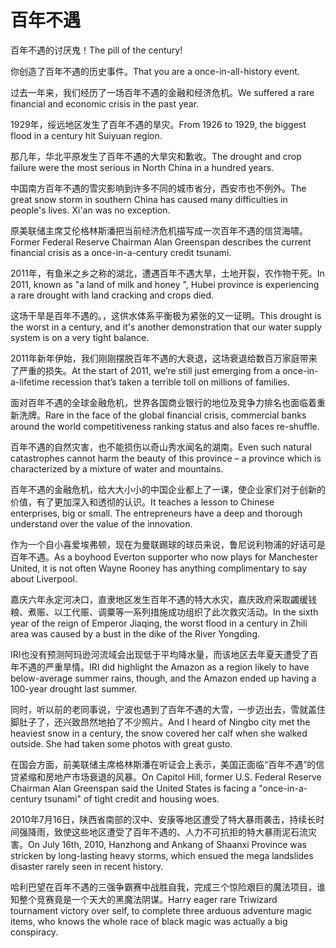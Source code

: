 # 百年不遇

<p><span class="chinese">百年不遇的讨厌鬼！</span><span class="english">The pill of the century!</span></p>

<p><span class="chinese">你创造了百年不遇的历史事件。</span><span class="english">That you are a once-in-all-history event.</span></p>

<p><span class="chinese">过去一年来，我们经历了一场百年不遇的金融和经济危机。</span><span class="english">We suffered a rare financial and economic crisis in the past year.</span></p>

<p><span class="chinese">1929年，绥远地区发生了百年不遇的旱灾。</span><span class="english">From 1926 to 1929, the biggest flood in a century hit Suiyuan region.</span></p>

<p><span class="chinese">那几年，华北平原发生了百年不遇的大旱灾和歉收。</span><span class="english">The drought and crop failure were the most serious in North China in a hundred years.</span></p>

<p><span class="chinese">中国南方百年不遇的雪灾影响到许多不同的城市省分，西安市也不例外。</span><span class="english">The great snow storm in southern China has caused many difficulties in people's lives. Xi'an was no exception.</span></p>

<p><span class="chinese">原美联储主席艾伦格林斯潘把当前经济危机描写成一次百年不遇的信贷海啸。</span><span class="english">Former Federal Reserve Chairman Alan Greenspan describes the current financial crisis as a once-in-a-century credit tsunami.</span></p>

<p><span class="chinese">2011年，有鱼米之乡之称的湖北，遭遇百年不遇大旱，土地开裂，农作物干死。</span><span class="english">In 2011, known as "a land of milk and honey ", Hubei province is experiencing a rare drought with land cracking and crops died.</span></p>

<p><span class="chinese">这场干旱是百年不遇的。，这供水体系平衡极为紧张的又一证明。</span><span class="english">This drought is the worst in a century, and it's another demonstration that our water supply system is on a very tight balance.</span></p>

<p><span class="chinese">2011年新年伊始，我们刚刚摆脱百年不遇的大衰退，这场衰退给数百万家庭带来了严重的损失。</span><span class="english">At the start of 2011, we’re still just emerging from a once-in-a-lifetime recession that’s taken a terrible toll on millions of families.</span></p>

<p><span class="chinese">面对百年不遇的全球金融危机，世界各国商业银行的地位及竞争力排名也面临着重新洗牌。</span><span class="english">Rare in the face of the global financial crisis, commercial banks around the world competitiveness ranking status and also faces re-shuffle.</span></p>

<p><span class="chinese">百年不遇的自然灾害，也不能损伤以奇山秀水闻名的湖南。</span><span class="english">Even such natural catastrophes cannot harm the beauty of this province – a province which is characterized by a mixture of water and mountains.</span></p>

<p><span class="chinese">百年不遇的金融危机，给大大小小的中国企业都上了一课，使企业家们对于创新的价值，有了更加深入和透彻的认识。</span><span class="english">It teaches a lesson to Chinese enterprises, big or small. The entrepreneurs have a deep and thorough understand over the value of the innovation.</span></p>

<p><span class="chinese">作为一个自小喜爱埃弗顿，现在为曼联踢球的球员来说，鲁尼说利物浦的好话可是百年不遇。</span><span class="english">As a boyhood Everton supporter who now plays for Manchester United, it is not often Wayne Rooney has anything complimentary to say about Liverpool.</span></p>

<p><span class="chinese">嘉庆六年永定河决口，直隶地区发生百年不遇的特大水灾，嘉庆政府采取蠲缓钱粮、煮赈、以工代赈、调粟等一系列措施成功组织了此次救灾活动。</span><span class="english">In the sixth year of the reign of Emperor Jiaqing, the worst flood in a century in Zhili area was caused by a bust in the dike of the River Yongding.</span></p>

<p><span class="chinese">IRI也没有预测阿玛逊河流域会出现低于平均降水量，而该地区去年夏天遭受了百年不遇的严重旱情。</span><span class="english">IRI did highlight the Amazon as a region likely to have below-average summer rains, though, and the Amazon ended up having a 100-year drought last summer.</span></p>

<p><span class="chinese">同时，听以前的老同事说，宁波也遇到了百年不遇的大雪，一步迈出去，雪就盖住脚肚子了，还兴致昂然地拍了不少照片。</span><span class="english">And I heard of Ningbo city met the heaviest snow in a century, the snow covered her calf when she walked outside. She had taken some photos with great gusto.</span></p>

<p><span class="chinese">在国会方面，前美联储主席格林斯潘在听证会上表示，美国正面临“百年不遇”的信贷紧缩和房地产市场衰退的风暴。</span><span class="english">On Capitol Hill, former U.S. Federal Reserve Chairman Alan Greenspan said the United States is facing a "once-in-a-century tsunami" of tight credit and housing woes.</span></p>

<p><span class="chinese">2010年7月16日，陕西省南部的汉中、安康等地区遭受了特大暴雨袭击，持续长时间强降雨，致使这些地区遭受了百年不遇的、人力不可抗拒的特大暴雨泥石流灾害。</span><span class="english">On July 16th, 2010, Hanzhong and Ankang of Shaanxi Province was stricken by long-lasting heavy storms, which ensued the mega landslides disaster rarely seen in recent history.</span></p>

<p><span class="chinese">哈利巴望在百年不遇的三强争霸赛中战胜自我，完成三个惊险艰巨的魔法项目，谁知整个竞赛竟是一个天大的黑魔法阴谋。</span><span class="english">Harry eager rare Triwizard tournament victory over self, to complete three arduous adventure magic items, who knows the whole race of black magic was actually a big conspiracy.</span></p>

